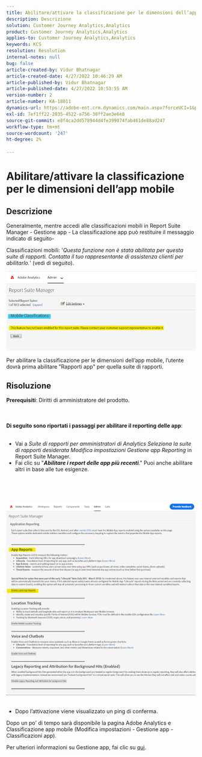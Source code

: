 ```yaml
---
title: Abilitare/attivare la classificazione per le dimensioni dell’app mobile
description: Descrizione
solution: Customer Journey Analytics,Analytics
product: Customer Journey Analytics,Analytics
applies-to: Customer Journey Analytics,Analytics
keywords: KCS
resolution: Resolution
internal-notes: null
bug: false
article-created-by: Vidur Bhatnagar
article-created-date: 4/27/2022 10:46:29 AM
article-published-by: Vidur Bhatnagar
article-published-date: 4/27/2022 10:53:55 AM
version-number: 2
article-number: KA-18011
dynamics-url: https://adobe-ent.crm.dynamics.com/main.aspx?forceUCI=1&pagetype=entityrecord&etn=knowledgearticle&id=431a6949-17c6-ec11-a7b6-0022480a10ee
exl-id: 7ef1ff22-2035-4522-a756-30ff2ae3e6e8
source-git-commit: e8f4ca2dd578944d4fe399074fab461de88ad247
workflow-type: tm+mt
source-wordcount: '247'
ht-degree: 2%

---
```


# Abilitare/attivare la classificazione per le dimensioni dell’app mobile

## Descrizione


Generalmente, mentre accedi alle classificazioni mobili in Report Suite Manager - Gestione app - La classificazione app può restituire il messaggio indicato di seguito-

Classificazioni mobili: &#39;*Questa funzione non è stata abilitata per questa suite di rapporti. Contatta il tuo rappresentante di assistenza clienti per abilitarlo.*&#39; (vedi di seguito).

![](assets/___461a6949-17c6-ec11-a7b6-0022480a10ee___.png)

Per abilitare la classificazione per le dimensioni dell’app mobile, l’utente dovrà prima abilitare &quot;Rapporti app&quot; per quella suite di rapporti.


## Risoluzione

<b>Prerequisiti</b>: Diritti di amministratore del prodotto.<br><br> <br><br><b>Di seguito sono riportati i passaggi per abilitare il reporting delle app</b>: <br><br>
- Vai a *Suite di rapporti per amministratori di Analytics Seleziona la suite di rapporti desiderata Modifica impostazioni Gestione app Reporting* in Report Suite Manager.
- Fai clic su &quot;<b>*Abilitare i report delle app più recenti</b>*.&quot; Puoi anche abilitare altri in base alle tue esigenze.

<br><br> <br><br>![](assets/0ae3ca9c-b68f-ec11-b400-00224804a35d.png)
 
- Dopo l’attivazione viene visualizzato un ping di conferma.


Dopo un po&#39; di tempo sarà disponibile la pagina Adobe Analytics e Classificazione app mobile (Modifica impostazioni - Gestione app - Classificazioni app).

Per ulteriori informazioni su Gestione app, fai clic su [qui](https://nam04.safelinks.protection.outlook.com/?url=https%3A%2F%2Fexperienceleague.adobe.com%2Fdocs%2Fanalytics%2Fadmin%2Fadmin-tools%2Fmobile-management.html%3Flang%3Den&amp;amp;data=04%7C01%7Cnilotpalb%40adobe.com%7C3c1d5032d121424be46208d9f1d8905c%7Cfa7b1b5a7b34438794aed2c178decee1%7C0%7C0%7C637806734700482559%7CUnknown%7CTWFpbGZsb3d8eyJWIjoiMC4wLjAwMDAiLCJQIjoiV2luMzIiLCJBTiI6Ik1haWwiLCJXVCI6Mn0%3D%7C3000&amp;amp;sdata=uxWerDD%2FHHZVSk%2B6eY0p2czXyW3BtXq75lRarjebwak%3D&amp;amp;reserved=0 "Fai clic sul collegamento seguente: https://experienceleague.adobe.com/docs/analytics/admin/admin-tools/mobile-management.html?lang=en").
